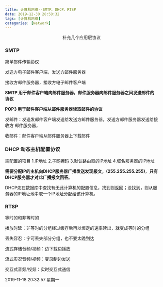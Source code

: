 ```yaml
---
title: 计算机网络--SMTP、DHCP、RTSP
date: 2019-12-30 20:50:32
tags: [计算机网络]
categories: [Network]
---
```


<center>
 补充几个应用层协议
</center>

<!--more-->



### SMTP


简单邮件传输协议

发送方电子邮件客户端，发送方邮件服务器

接收方邮件服务器，接收方电子邮件客户端

**SMTP 用于邮件客户端向邮件服务器，邮件服务器向邮件服务器之间发送邮件的协议**

**POP3 用于邮件客户端从邮件服务器读取邮件的协议**

发邮件：发送发邮件客户端发送给发送方邮件服务器，发送方邮件服务器发送给接收方
邮件服务器，

收邮件：邮件客户端从邮件服务器上下载邮件



### DHCP 动态主机配置协议

需配置的项目
1.IP地址
2.子网掩码
3.默认路由器的IP地址
4.域名服务器的IP地址

**需要分配IP的主机向DHCP服务器广播发送发现报文，(255.255.255.255)**，**只有DHCP服务器才对此广播报文回答**。

DHCP先在数据库中查找有无此计算机的配置信息，找到则返回；没找到，则从服务器的IP地址池中取一个IP地址分配给该计算机。



### RTSP

等时的和非等时的

播放时延：非等时的分组经过缓存后再以恒定的速率读出，就变成等时的分组

丢失容忍：宁可丢失部分分组，也不要太晚到达

流式存储音频/视频：边下载边播放

流式实况音频/视频：变录制边发送

交互式音频/视频：实时交互式通信





2019-11-18 20:32:57 星期一